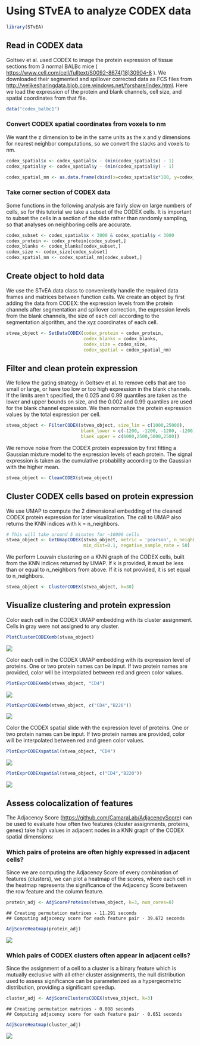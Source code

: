 Using STvEA to analyze CODEX data
================

``` r
library(STvEA)
```

Read in CODEX data
------------------

Goltsev et al. used CODEX to image the protein expression of tissue sections from 3 normal BALBc mice ( <https://www.cell.com/cell/fulltext/S0092-8674(18)30904-8> ). We downloaded their segmented and spillover corrected data as FCS files from <http://welikesharingdata.blob.core.windows.net/forshare/index.html>. Here we load the expression of the protein and blank channels, cell size, and spatial coordinates from that file.

``` r
data("codex_balbc1")
```

### Convert CODEX spatial coordinates from voxels to nm

We want the z dimension to be in the same units as the x and y dimensions for nearest neighbor computations, so we convert the stacks and voxels to nm.

``` r
codex_spatial$x <- codex_spatial$x - (min(codex_spatial$x) - 1)
codex_spatial$y <- codex_spatial$y - (min(codex_spatial$y) - 1)

codex_spatial_nm <- as.data.frame(cbind(x=codex_spatial$x*188, y=codex_spatial$y*188, z=codex_spatial$z*900))
```

### Take corner section of CODEX data

Some functions in the following analysis are fairly slow on large numbers of cells, so for this tutorial we take a subset of the CODEX cells. It is important to subset the cells in a section of the slide rather than randomly sampling, so that analyses on neighboring cells are accurate.

``` r
codex_subset <- codex_spatial$x < 3000 & codex_spatial$y < 3000
codex_protein <- codex_protein[codex_subset,]
codex_blanks <- codex_blanks[codex_subset,]
codex_size <- codex_size[codex_subset]
codex_spatial_nm <- codex_spatial_nm[codex_subset,]
```

Create object to hold data
--------------------------

We use the STvEA.data class to conveniently handle the required data frames and matrices between function calls. We create an object by first adding the data from CODEX: the expression levels from the protein channels after segmentation and spillover correction, the expression levels from the blank channels, the size of each cell according to the segmentation algorithm, and the xyz coordinates of each cell.

``` r
stvea_object <- SetDataCODEX(codex_protein = codex_protein,
                             codex_blanks = codex_blanks,
                             codex_size = codex_size,
                             codex_spatial = codex_spatial_nm)
```

Filter and clean protein expression
-----------------------------------

We follow the gating strategy in Goltsev et al. to remove cells that are too small or large, or have too low or too high expression in the blank channels. If the limits aren't specified, the 0.025 and 0.99 quantiles are taken as the lower and upper bounds on size, and the 0.002 and 0.99 quantiles are used for the blank channel expression. We then normalize the protein expression values by the total expression per cell.

``` r
stvea_object <- FilterCODEX(stvea_object, size_lim = c(1000,25000),
                            blank_lower = c(-1200, -1200, -1200, -1200),
                            blank_upper = c(6000,2500,5000,2500))
```

We remove noise from the CODEX protein expression by first fitting a Gaussian mixture model to the expression levels of each protein. The signal expression is taken as the cumulative probability according to the Gaussian with the higher mean.

``` r
stvea_object <- CleanCODEX(stvea_object)
```

Cluster CODEX cells based on protein expression
-----------------------------------------------

We use UMAP to compute the 2 dimensional embedding of the cleaned CODEX protein expression for later visualization. The call to UMAP also returns the KNN indices with k = n\_neighbors.

``` r
# This will take around 5 minutes for ~10000 cells
stvea_object <- GetUmapCODEX(stvea_object, metric = 'pearson', n_neighbors=30,
                             min_dist=0.1, negative_sample_rate = 50)
```

We perform Louvain clustering on a KNN graph of the CODEX cells, built from the KNN indices returned by UMAP. If k is provided, it must be less than or equal to n\_neighbors from above. If it is not provided, it is set equal to n\_neighbors.

``` r
stvea_object <- ClusterCODEX(stvea_object, k=30)
```

Visualize clustering and protein expression
-------------------------------------------

Color each cell in the CODEX UMAP embedding with its cluster assignment. Cells in gray were not assigned to any cluster.

``` r
PlotClusterCODEXemb(stvea_object)
```

![](codex_tutorial_files/figure-markdown_github/unnamed-chunk-10-1.png)

Color each cell in the CODEX UMAP embedding with its expression level of proteins. One or two protein names can be input. If two protein names are provided, color will be interpolated between red and green color values.

``` r
PlotExprCODEXemb(stvea_object, "CD4")
```

![](codex_tutorial_files/figure-markdown_github/unnamed-chunk-11-1.png)

``` r
PlotExprCODEXemb(stvea_object, c("CD4","B220"))
```

![](codex_tutorial_files/figure-markdown_github/unnamed-chunk-12-1.png)

Color the CODEX spatial slide with the expression level of proteins. One or two protein names can be input. If two protein names are provided, color will be interpolated between red and green color values.

``` r
PlotExprCODEXspatial(stvea_object, "CD4")
```

![](codex_tutorial_files/figure-markdown_github/unnamed-chunk-13-1.png)

``` r
PlotExprCODEXspatial(stvea_object, c("CD4","B220"))
```

![](codex_tutorial_files/figure-markdown_github/unnamed-chunk-14-1.png)

Assess colocalization of features
---------------------------------

The Adjacency Score (<https://github.com/CamaraLab/AdjacencyScore>) can be used to evaluate how often two features (cluster assignments, proteins, genes) take high values in adjacent nodes in a KNN graph of the CODEX spatial dimensions:

### Which pairs of proteins are often highly expressed in adjacent cells?

Since we are computing the Adjacency Score of every combination of features (clusters), we can plot a heatmap of the scores, where each cell in the heatmap represents the significance of the Adjacency Score between the row feature and the column feature.

``` r
protein_adj <- AdjScoreProteins(stvea_object, k=3, num_cores=8)
```

    ## Creating permutation matrices - 11.291 seconds
    ## Computing adjacency score for each feature pair - 39.672 seconds

``` r
AdjScoreHeatmap(protein_adj)
```

![](codex_tutorial_files/figure-markdown_github/unnamed-chunk-15-1.png)

### Which pairs of CODEX clusters often appear in adjacent cells?

Since the assignment of a cell to a cluster is a binary feature which is mutually exclusive with all other cluster assignments, the null distribution used to assess significance can be parameterized as a hypergeometric distribution, providing a significant speedup.

``` r
cluster_adj <- AdjScoreClustersCODEX(stvea_object, k=3)
```

    ## Creating permutation matrices - 0.008 seconds
    ## Computing adjacency score for each feature pair - 0.651 seconds

``` r
AdjScoreHeatmap(cluster_adj)
```

![](codex_tutorial_files/figure-markdown_github/unnamed-chunk-16-1.png)
